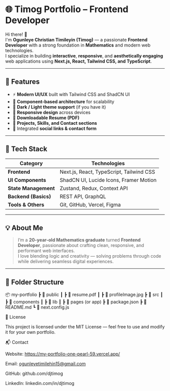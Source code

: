 # 🌐 Timog Portfolio – Frontend Developer

Hi there! 👋  
I'm **Ogunleye Christian Timileyin (Timog)** — a passionate **Frontend Developer** with a strong foundation in **Mathematics** and modern web technologies.  
I specialize in building **interactive**, **responsive**, and **aesthetically engaging** web applications using **Next.js, React, Tailwind CSS, and TypeScript**.

---

## 🚀 Features

- ⚡ **Modern UI/UX** built with Tailwind CSS and ShadCN UI  
- 🧩 **Component-based architecture** for scalability  
- 🌙 **Dark / Light theme support** (if you have it)  
- 📱 **Responsive design** across devices  
- 📄 **Downloadable Resume (PDF)**  
- 💼 **Projects, Skills, and Contact sections**  
- 🔗 Integrated **social links & contact form**

---

## 🧠 Tech Stack

| Category | Technologies |
|-----------|---------------|
| **Frontend** | Next.js, React, TypeScript, Tailwind CSS |
| **UI Components** | ShadCN UI, Lucide Icons, Framer Motion |
| **State Management** | Zustand, Redux, Context API |
| **Backend (Basics)** | REST API, GraphQL |
| **Tools & Others** | Git, GitHub, Vercel, Figma |

---

## 💡 About Me

> I’m a **20-year-old Mathematics graduate** turned **Frontend Developer**, passionate about crafting clean, responsive, and performant web interfaces.  
> I love blending logic and creativity — solving problems through code while delivering seamless digital experiences.  

---

## 📂 Folder Structure
📦 my-portfolio
┣ 📂 public
┃ ┣ 📜 resume.pdf
┃ ┣ 📸 profileImage.jpg
┣ 📂 src
┃ ┣ 📂 components
┃ ┣ 📂 lib
┃ ┣ 📂 pages (or app)
┣ 📜 package.json
┣ 📜 README.md
┗ 📜 next.config.js

🧾 License

This project is licensed under the MIT License — feel free to use and modify it for your own portfolio.

📬 Contact

Website: https://my-portfolio-one-pearl-59.vercel.app/

Email: ogunleyetimilehin15@gmail.com

GitHub: github.com/djtimog

LinkedIn: linkedin.com/in/djtimog